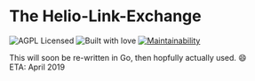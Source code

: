 # The Helio-Link-Exchange

![AGPL Licensed](https://img.shields.io/badge/license-AGPL-blue.svg)
![Built with love](https://img.shields.io/badge/built%20with-%E2%9D%A4-FF8080.svg)
[![Maintainability](https://api.codeclimate.com/v1/badges/28aac890ca6d2a088242/maintainability)](https://codeclimate.com/github/HelioNetworks/HelioLinkExchange/maintainability)


This will soon be re-written in Go, then hopfully actually used. :smile:\
ETA: April 2019
